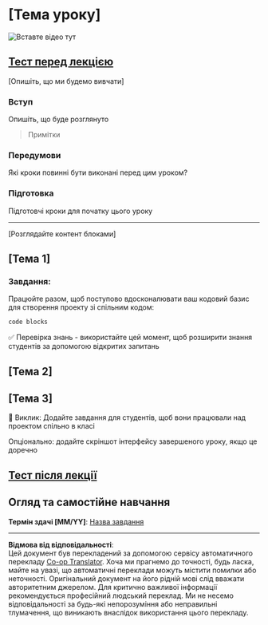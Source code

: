<!--
CO_OP_TRANSLATOR_METADATA:
{
  "original_hash": "0494be70ad7fadd13a8c3d549c23e355",
  "translation_date": "2025-08-27T22:34:04+00:00",
  "source_file": "lesson-template/README.md",
  "language_code": "uk"
}
-->
# [Тема уроку]

![Вставте відео тут](../../../lesson-template/video-url)

## [Тест перед лекцією](../../../lesson-template/quiz-url)

[Опишіть, що ми будемо вивчати]

### Вступ

Опишіть, що буде розглянуто

> Примітки

### Передумови

Які кроки повинні бути виконані перед цим уроком?

### Підготовка

Підготовчі кроки для початку цього уроку

---

[Розглядайте контент блоками]

## [Тема 1]

### Завдання:

Працюйте разом, щоб поступово вдосконалювати ваш кодовий базис для створення проекту зі спільним кодом:

```html
code blocks
```

✅ Перевірка знань - використайте цей момент, щоб розширити знання студентів за допомогою відкритих запитань

## [Тема 2]

## [Тема 3]

🚀 Виклик: Додайте завдання для студентів, щоб вони працювали над проектом спільно в класі

Опціонально: додайте скріншот інтерфейсу завершеного уроку, якщо це доречно

## [Тест після лекції](../../../lesson-template/quiz-url)

## Огляд та самостійне навчання

**Термін здачі [MM/YY]**: [Назва завдання](assignment.md)

---

**Відмова від відповідальності**:  
Цей документ був перекладений за допомогою сервісу автоматичного перекладу [Co-op Translator](https://github.com/Azure/co-op-translator). Хоча ми прагнемо до точності, будь ласка, майте на увазі, що автоматичні переклади можуть містити помилки або неточності. Оригінальний документ на його рідній мові слід вважати авторитетним джерелом. Для критично важливої інформації рекомендується професійний людський переклад. Ми не несемо відповідальності за будь-які непорозуміння або неправильні тлумачення, що виникають внаслідок використання цього перекладу.
